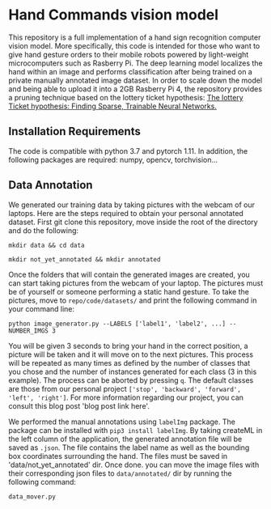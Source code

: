 # Hand Commands vision model
This repository is a full implementation of a hand sign recognition computer vision model.
More specifically, this code is intended for those who want to give hand gesture orders to their mobile robots powered by light-weight microcomputers such as Rasberry Pi.
The deep learning model localizes the hand within an image and performs classification after being trained  on a private manually annotated image dataset. In order to scale down the model and being able to upload it into a 2GB Rasberry Pi 4,
the repository provides a pruning technique based on the lottery ticket hypothesis: <a href="https://arxiv.org/abs/1803.03635"> The lottery Ticket hypothesis: Finding Sparse, Trainable Neural Networks.</a>

## Installation Requirements

The code is compatible with python 3.7 and pytorch 1.11. In addition, the following 
packages are required:
numpy, opencv, torchvision...

## Data Annotation

We generated our training data by taking pictures with the webcam of our laptops. Here are the steps required to obtain your personal annotated dataset.
First git clone this repository, move inside the root of the directory and do the following:
``````
mkdir data && cd data
``````
``````
mkdir not_yet_annotated && mkdir annotated 
``````
Once the folders that will contain the generated images are created, you can start taking pictures from the webcam of your laptop. The pictures must be  of yourself or someone
performing a static hand gesture.
To take the pictures, move to `repo/code/datasets/` and print the following command in your command line:
````
python image_generator.py --LABELS ['label1', 'label2', ...] --NUMBER_IMGS 3
````
You will be given 3 seconds to bring your hand in the correct position, a picture will be taken and it will 
move on to the next pictures. This process will be repeated as many times as defined by the number of classes that you chose and the number of instances generated for each class (3 in this example). The process can be aborted by pressing `q`.
The default classes are those from our personal project `['stop', 'backward', 'forward', 'left', 'right']`. For more information regarding our project, you can consult this blog post 'blog post link here'.

We performed the manual annotations using `labelImg` package. The package can be installed with `pip3 install labelImg`.  By taking createML in the left column of the application,
the generated annotation file will be saved as `.json`. The file contains the label name as well as the bounding box coordinates surrounding the hand. The files must be saved in 'data/not_yet_annotated' dir.
Once done. you can move the image files with their corresponding json files to `data/annotated/` dir by running the following command:
````
data_mover.py
````






